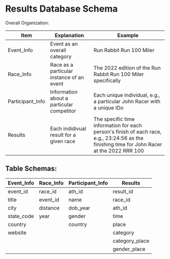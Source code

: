 # Results Database Schema

Overall Organization:

|Item | Explanation | Example |
|-----| ------------| ------- |
| Event_Info | Event as an overall category | Run Rabbit Run 100 Miler |
| Race_Info | Race as a particular instance of an event | The 2022 edition of the Run Rabbit Run 100 Miler specifically|
| Participant_Info | Information about a particular competitor | Each unique individual, e.g., a particular John Racer with a unique IDo |
| Results | Each indidivual result for a given race | The specific time information for each person's finish of each race, e.g., 23:24:56 as the finishing time for John Racer at the 2022 RRR 100|

## Table Schemas:

|Event_Info| Race_Info | Participant_Info | Results |
|----|----|----|----|
|event_id | race_id | ath_id  | result_id |
|title | event_id | name  | race_id |
|city | distance | dob_year | ath_id |
|state_code | year | gender | time |
|country | | country| place |
|website | | | category |
| | | | category_place |
| | | | gender_place |
